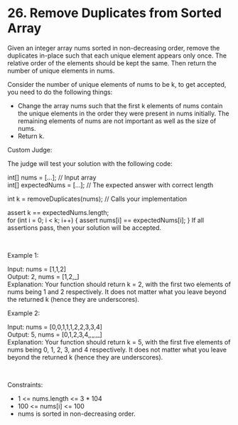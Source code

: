 # 26. Remove Duplicates from Sorted Array

Given an integer array nums sorted in non-decreasing order, remove the duplicates in-place such that each unique element appears only once. The relative order of the elements should be kept the same. Then return the number of unique elements in nums.

Consider the number of unique elements of nums to be k, to get accepted, you need to do the following things:

- Change the array nums such that the first k elements of nums contain the unique elements in the order they were present in nums initially. The remaining elements of nums are not important as well as the size of nums.
- Return k.

Custom Judge:

The judge will test your solution with the following code:

int[] nums = [...]; // Input array <br>
int[] expectedNums = [...]; // The expected answer with correct length <br>

int k = removeDuplicates(nums); // Calls your implementation

assert k == expectedNums.length; <br>
for (int i = 0; i < k; i++) {
    assert nums[i] == expectedNums[i];
}
If all assertions pass, then your solution will be accepted.

<br>

Example 1:

Input: nums = [1,1,2] <br>
Output: 2, nums = [1,2,_] <br>
Explanation: Your function should return k = 2, with the first two elements of nums being 1 and 2 respectively.
It does not matter what you leave beyond the returned k (hence they are underscores).

Example 2:

Input: nums = [0,0,1,1,1,2,2,3,3,4] <br>
Output: 5, nums = [0,1,2,3,4,_,_,_,_,_] <br>
Explanation: Your function should return k = 5, with the first five elements of nums being 0, 1, 2, 3, and 4 respectively.
It does not matter what you leave beyond the returned k (hence they are underscores).

<br>

Constraints:

- 1 <= nums.length <= 3 * 104
- 100 <= nums[i] <= 100
- nums is sorted in non-decreasing order.